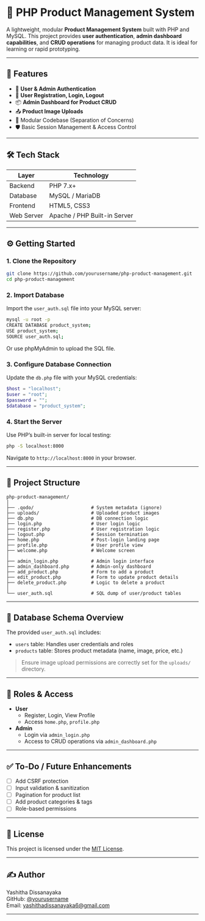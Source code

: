 
# 🛒 PHP Product Management System

A lightweight, modular **Product Management System** built with PHP and MySQL. This project provides **user authentication**, **admin dashboard capabilities**, and **CRUD operations** for managing product data. It is ideal for learning or rapid prototyping.

---

## 🚀 Features

- 🔐 **User & Admin Authentication**
- 👤 **User Registration, Login, Logout**
- 📦 **Admin Dashboard for Product CRUD**
- 📤 **Product Image Uploads**
- 🧩 Modular Codebase (Separation of Concerns)
- 🛡️ Basic Session Management & Access Control

---

## 🛠️ Tech Stack

| Layer        | Technology |
|--------------|------------|
| Backend      | PHP 7.x+   |
| Database     | MySQL / MariaDB |
| Frontend     | HTML5, CSS3 |
| Web Server   | Apache / PHP Built-in Server |

---

## ⚙️ Getting Started

### 1. Clone the Repository

```bash
git clone https://github.com/yourusername/php-product-management.git
cd php-product-management
```

### 2. Import Database

Import the `user_auth.sql` file into your MySQL server:

```bash
mysql -u root -p
CREATE DATABASE product_system;
USE product_system;
SOURCE user_auth.sql;
```

Or use phpMyAdmin to upload the SQL file.

### 3. Configure Database Connection

Update the `db.php` file with your MySQL credentials:

```php
$host = "localhost";
$user = "root";
$password = "";
$database = "product_system";
```

### 4. Start the Server

Use PHP’s built-in server for local testing:

```bash
php -S localhost:8000
```

Navigate to `http://localhost:8000` in your browser.

---

## 📁 Project Structure

```
php-product-management/
│
├── .qodo/                     # System metadata (ignore)
├── uploads/                   # Uploaded product images
├── db.php                     # DB connection logic
├── login.php                  # User login logic
├── register.php               # User registration logic
├── logout.php                 # Session termination
├── home.php                   # Post-login landing page
├── profile.php                # User profile view
├── welcome.php                # Welcome screen
│
├── admin_login.php            # Admin login interface
├── admin_dashboard.php        # Admin-only dashboard
├── add_product.php            # Form to add a product
├── edit_product.php           # Form to update product details
├── delete_product.php         # Logic to delete a product
│
└── user_auth.sql              # SQL dump of user/product tables
```

---

## 🧾 Database Schema Overview

The provided `user_auth.sql` includes:

- `users` table: Handles user credentials and roles
- `products` table: Stores product metadata (name, image, price, etc.)

> Ensure image upload permissions are correctly set for the `uploads/` directory.

---

## 👤 Roles & Access

- **User**
  - Register, Login, View Profile
  - Access `home.php`, `profile.php`
- **Admin**
  - Login via `admin_login.php`
  - Access to CRUD operations via `admin_dashboard.php`

---

## ✅ To-Do / Future Enhancements

- [ ] Add CSRF protection
- [ ] Input validation & sanitization
- [ ] Pagination for product list
- [ ] Add product categories & tags
- [ ] Role-based permissions

---

## 📄 License

This project is licensed under the [MIT License](LICENSE).

---

## ✍️ Author

Yashitha Dissanayaka   
GitHub: [@yourusername](https://github.com/yourusername)  
Email: yashithadissanayaka6@gmail.com

---
